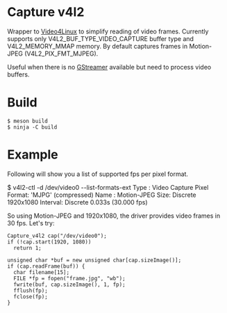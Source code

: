 # Capture v4l2

Wrapper to [Video4Linux](https://en.wikipedia.org/wiki/Video4Linux) to simplify reading of video frames.
Currently supports only V4L2_BUF_TYPE_VIDEO_CAPTURE buffer type and V4L2_MEMORY_MMAP memory.
By default captures frames in Motion-JPEG (V4L2_PIX_FMT_MJPEG).

Useful when there is no [GStreamer](https://gstreamer.freedesktop.org/) available but need to process video buffers.

# Build
  
    $ meson build
    $ ninja -C build
   
# Example

Following will show you a list of supported fps per pixel format.

  $ v4l2-ctl -d /dev/video0 --list-formats-ext
  Type        : Video Capture
	Pixel Format: 'MJPG' (compressed)
	Name        : Motion-JPEG
	Size: Discrete 1920x1080
			Interval: Discrete 0.033s (30.000 fps)

So using Motion-JPEG and 1920x1080, the driver provides video frames in 30 fps. Let's try:

    Capture_v4l2 cap("/dev/video0");
    if (!cap.start(1920, 1080))       
      return 1;
    
    unsigned char *buf = new unsigned char[cap.sizeImage()];
    if (cap.readFrame(buf)) {
      char filename[15];
      FILE *fp = fopen("frame.jpg", "wb");
      fwrite(buf, cap.sizeImage(), 1, fp);
      fflush(fp);
      fclose(fp);
    }

